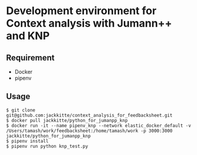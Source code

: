 # Development environment for Context analysis with Jumann++ and KNP

## Requirement
- Docker
- pipenv

## Usage
```
$ git clone git@github.com:jackkitte/context_analysis_for_feedbacksheet.git
$ docker pull jackkitte/python_for_jumanpp_knp
$ docker run -it --name pipenv_knp --network elastic_docker_default -v /Users/tamash/work/feedbacksheet:/home/tamash/work -p 3000:3000 jackkitte/python_for_jumanpp_knp
$ pipenv install
$ pipenv run python knp_test.py
```
